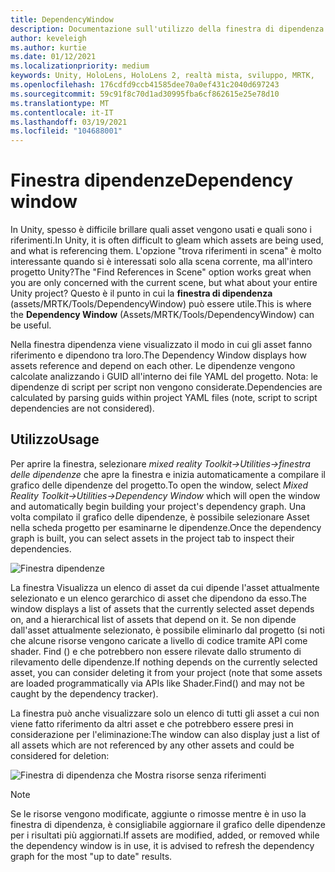 ```yaml
---
title: DependencyWindow
description: Documentazione sull'utilizzo della finestra di dipendenza in MRTK
author: keveleigh
ms.author: kurtie
ms.date: 01/12/2021
ms.localizationpriority: medium
keywords: Unity, HoloLens, HoloLens 2, realtà mista, sviluppo, MRTK,
ms.openlocfilehash: 176cdfd9ccb41585dee70a0ef431c2040d697243
ms.sourcegitcommit: 59c91f8c70d1ad30995fba6cf862615e25e78d10
ms.translationtype: MT
ms.contentlocale: it-IT
ms.lasthandoff: 03/19/2021
ms.locfileid: "104688001"
---
```

# <a name="dependency-window"></a><span data-ttu-id="7374c-104">Finestra dipendenze</span><span class="sxs-lookup"><span data-stu-id="7374c-104">Dependency window</span></span>

<span data-ttu-id="7374c-105">In Unity, spesso è difficile brillare quali asset vengono usati e quali sono i riferimenti.</span><span class="sxs-lookup"><span data-stu-id="7374c-105">In Unity, it is often difficult to gleam which assets are being used, and what is referencing them.</span></span> <span data-ttu-id="7374c-106">L'opzione "trova riferimenti in scena" è molto interessante quando si è interessati solo alla scena corrente, ma all'intero progetto Unity?</span><span class="sxs-lookup"><span data-stu-id="7374c-106">The "Find References in Scene" option works great when you are only concerned with the current scene, but what about your entire Unity project?</span></span> <span data-ttu-id="7374c-107">Questo è il punto in cui la **finestra di dipendenza** (assets/MRTK/Tools/DependencyWindow) può essere utile.</span><span class="sxs-lookup"><span data-stu-id="7374c-107">This is where the **Dependency Window** (Assets/MRTK/Tools/DependencyWindow) can be useful.</span></span>

<span data-ttu-id="7374c-108">Nella finestra dipendenza viene visualizzato il modo in cui gli asset fanno riferimento e dipendono tra loro.</span><span class="sxs-lookup"><span data-stu-id="7374c-108">The Dependency Window displays how assets reference and depend on each other.</span></span> <span data-ttu-id="7374c-109">Le dipendenze vengono calcolate analizzando i GUID all'interno dei file YAML del progetto. Nota: le dipendenze di script per script non vengono considerate.</span><span class="sxs-lookup"><span data-stu-id="7374c-109">Dependencies are calculated by parsing guids within project YAML files (note, script to script dependencies are not considered).</span></span>

## <a name="usage"></a><span data-ttu-id="7374c-110">Utilizzo</span><span class="sxs-lookup"><span data-stu-id="7374c-110">Usage</span></span>

<span data-ttu-id="7374c-111">Per aprire la finestra, selezionare *mixed reality Toolkit->Utilities->finestra delle dipendenze* che apre la finestra e inizia automaticamente a compilare il grafico delle dipendenze del progetto.</span><span class="sxs-lookup"><span data-stu-id="7374c-111">To open the window, select *Mixed Reality Toolkit->Utilities->Dependency Window* which will open the window and automatically begin building your project's dependency graph.</span></span> <span data-ttu-id="7374c-112">Una volta compilato il grafico delle dipendenze, è possibile selezionare Asset nella scheda progetto per esaminarne le dipendenze.</span><span class="sxs-lookup"><span data-stu-id="7374c-112">Once the dependency graph is built, you can select assets in the project tab to inspect their dependencies.</span></span>

![Finestra dipendenze](../Images/DependencyWindow/MRTK_Dependency_Window.png)

<span data-ttu-id="7374c-114">La finestra Visualizza un elenco di asset da cui dipende l'asset attualmente selezionato e un elenco gerarchico di asset che dipendono da esso.</span><span class="sxs-lookup"><span data-stu-id="7374c-114">The window displays a list of assets that the currently selected asset depends on, and a hierarchical list of assets that depend on it.</span></span> <span data-ttu-id="7374c-115">Se non dipende dall'asset attualmente selezionato, è possibile eliminarlo dal progetto (si noti che alcune risorse vengono caricate a livello di codice tramite API come shader. Find () e che potrebbero non essere rilevate dallo strumento di rilevamento delle dipendenze.</span><span class="sxs-lookup"><span data-stu-id="7374c-115">If nothing depends on the currently selected asset, you can consider deleting it from your project (note that some assets are loaded programmatically via APIs like Shader.Find() and may not be caught by the dependency tracker).</span></span>

<span data-ttu-id="7374c-116">La finestra può anche visualizzare solo un elenco di tutti gli asset a cui non viene fatto riferimento da altri asset e che potrebbero essere presi in considerazione per l'eliminazione:</span><span class="sxs-lookup"><span data-stu-id="7374c-116">The window can also display just a list of all assets which are not referenced by any other assets and could be considered for deletion:</span></span>

![Finestra di dipendenza che Mostra risorse senza riferimenti](../Images/DependencyWindow/MRTK_Dependency_Window_Unreferenced.png)

> [!NOTE]
> <span data-ttu-id="7374c-118">Se le risorse vengono modificate, aggiunte o rimosse mentre è in uso la finestra di dipendenza, è consigliabile aggiornare il grafico delle dipendenze per i risultati più aggiornati.</span><span class="sxs-lookup"><span data-stu-id="7374c-118">If assets are modified, added, or removed while the dependency window is in use, it is advised to refresh the dependency graph for the most "up to date" results.</span></span>
